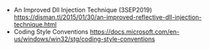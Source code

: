 * An Improved Dll Injection Technique (3SEP2019) <https://disman.tl/2015/01/30/an-improved-reflective-dll-injection-technique.html>
* Coding Style Conventions <https://docs.microsoft.com/en-us/windows/win32/stg/coding-style-conventions>
